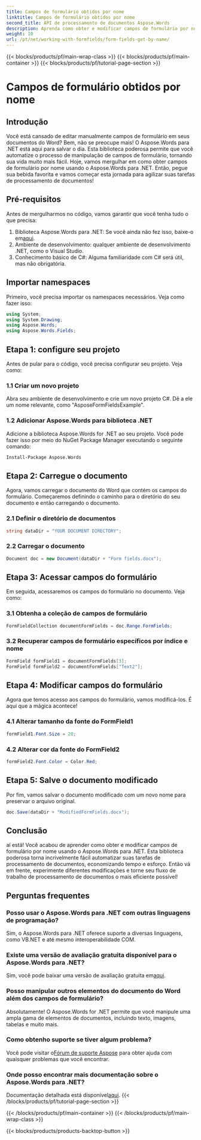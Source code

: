 ```yaml
---
title: Campos de formulário obtidos por nome
linktitle: Campos de formulário obtidos por nome
second_title: API de processamento de documentos Aspose.Words
description: Aprenda como obter e modificar campos de formulário por nome em documentos do Word usando o Aspose.Words para .NET com este guia detalhado passo a passo.
weight: 10
url: /pt/net/working-with-formfields/form-fields-get-by-name/
---
```


{{< blocks/products/pf/main-wrap-class >}}
{{< blocks/products/pf/main-container >}}
{{< blocks/products/pf/tutorial-page-section >}}

# Campos de formulário obtidos por nome

## Introdução

Você está cansado de editar manualmente campos de formulário em seus documentos do Word? Bem, não se preocupe mais! O Aspose.Words para .NET está aqui para salvar o dia. Esta biblioteca poderosa permite que você automatize o processo de manipulação de campos de formulário, tornando sua vida muito mais fácil. Hoje, vamos mergulhar em como obter campos de formulário por nome usando o Aspose.Words para .NET. Então, pegue sua bebida favorita e vamos começar esta jornada para agilizar suas tarefas de processamento de documentos!

## Pré-requisitos

Antes de mergulharmos no código, vamos garantir que você tenha tudo o que precisa:

1.  Biblioteca Aspose.Words para .NET: Se você ainda não fez isso, baixe-o em[aqui](https://releases.aspose.com/words/net/).
2. Ambiente de desenvolvimento: qualquer ambiente de desenvolvimento .NET, como o Visual Studio.
3. Conhecimento básico de C#: Alguma familiaridade com C# será útil, mas não obrigatória.

## Importar namespaces

Primeiro, você precisa importar os namespaces necessários. Veja como fazer isso:

```csharp
using System;
using System.Drawing;
using Aspose.Words;
using Aspose.Words.Fields;
```

## Etapa 1: configure seu projeto

Antes de pular para o código, você precisa configurar seu projeto. Veja como:

### 1.1 Criar um novo projeto

Abra seu ambiente de desenvolvimento e crie um novo projeto C#. Dê a ele um nome relevante, como "AsposeFormFieldsExample".

### 1.2 Adicionar Aspose.Words para biblioteca .NET

Adicione a biblioteca Aspose.Words for .NET ao seu projeto. Você pode fazer isso por meio do NuGet Package Manager executando o seguinte comando:

```bash
Install-Package Aspose.Words
```

## Etapa 2: Carregue o documento

Agora, vamos carregar o documento do Word que contém os campos do formulário. Começaremos definindo o caminho para o diretório do seu documento e então carregando o documento.

### 2.1 Definir o diretório de documentos

```csharp
string dataDir = "YOUR DOCUMENT DIRECTORY";
```

### 2.2 Carregar o documento

```csharp
Document doc = new Document(dataDir + "Form fields.docx");
```

## Etapa 3: Acessar campos do formulário

Em seguida, acessaremos os campos do formulário no documento. Veja como:

### 3.1 Obtenha a coleção de campos de formulário

```csharp
FormFieldCollection documentFormFields = doc.Range.FormFields;
```

### 3.2 Recuperar campos de formulário específicos por índice e nome

```csharp
FormField formField1 = documentFormFields[3];
FormField formField2 = documentFormFields["Text2"];
```

## Etapa 4: Modificar campos do formulário

Agora que temos acesso aos campos do formulário, vamos modificá-los. É aqui que a mágica acontece!

### 4.1 Alterar tamanho da fonte do FormField1

```csharp
formField1.Font.Size = 20;
```

### 4.2 Alterar cor da fonte do FormField2

```csharp
formField2.Font.Color = Color.Red;
```

## Etapa 5: Salve o documento modificado

Por fim, vamos salvar o documento modificado com um novo nome para preservar o arquivo original.

```csharp
doc.Save(dataDir + "ModifiedFormFields.docx");
```

## Conclusão

aí está! Você acabou de aprender como obter e modificar campos de formulário por nome usando o Aspose.Words para .NET. Esta biblioteca poderosa torna incrivelmente fácil automatizar suas tarefas de processamento de documentos, economizando tempo e esforço. Então vá em frente, experimente diferentes modificações e torne seu fluxo de trabalho de processamento de documentos o mais eficiente possível!

## Perguntas frequentes

### Posso usar o Aspose.Words para .NET com outras linguagens de programação?

Sim, o Aspose.Words para .NET oferece suporte a diversas linguagens, como VB.NET e até mesmo interoperabilidade COM.

### Existe uma versão de avaliação gratuita disponível para o Aspose.Words para .NET?

 Sim, você pode baixar uma versão de avaliação gratuita em[aqui](https://releases.aspose.com/).

### Posso manipular outros elementos do documento do Word além dos campos de formulário?

Absolutamente! O Aspose.Words for .NET permite que você manipule uma ampla gama de elementos de documentos, incluindo texto, imagens, tabelas e muito mais.

### Como obtenho suporte se tiver algum problema?

 Você pode visitar o[Fórum de suporte Aspose](https://forum.aspose.com/c/words/8) para obter ajuda com quaisquer problemas que você encontrar.

### Onde posso encontrar mais documentação sobre o Aspose.Words para .NET?

 Documentação detalhada está disponível[aqui](https://reference.aspose.com/words/net/).
{{< /blocks/products/pf/tutorial-page-section >}}

{{< /blocks/products/pf/main-container >}}
{{< /blocks/products/pf/main-wrap-class >}}

{{< blocks/products/products-backtop-button >}}
